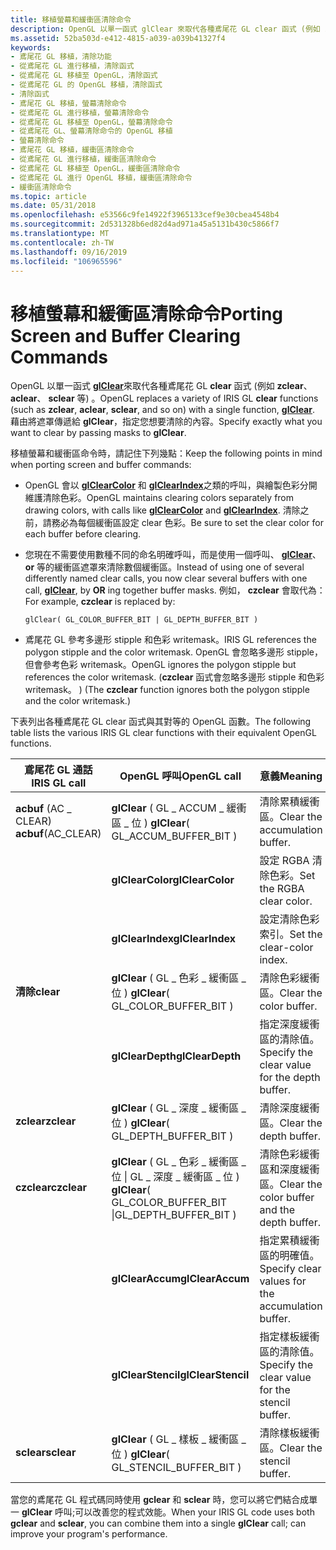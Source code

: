 ```yaml
---
title: 移植螢幕和緩衝區清除命令
description: OpenGL 以單一函式 glClear 來取代各種鳶尾花 GL clear 函式 (例如 zclear、aclear、sclear 等) 。 藉由將遮罩傳遞給 glClear，指定您想要清除的內容。
ms.assetid: 52ba503d-e412-4815-a039-a039b41327f4
keywords:
- 鳶尾花 GL 移植，清除功能
- 從鳶尾花 GL 進行移植，清除函式
- 從鳶尾花 GL 移植至 OpenGL，清除函式
- 從鳶尾花 GL 的 OpenGL 移植，清除函式
- 清除函式
- 鳶尾花 GL 移植，螢幕清除命令
- 從鳶尾花 GL 進行移植，螢幕清除命令
- 從鳶尾花 GL 移植至 OpenGL，螢幕清除命令
- 從鳶尾花 GL、螢幕清除命令的 OpenGL 移植
- 螢幕清除命令
- 鳶尾花 GL 移植，緩衝區清除命令
- 從鳶尾花 GL 進行移植，緩衝區清除命令
- 從鳶尾花 GL 移植至 OpenGL，緩衝區清除命令
- 從鳶尾花 GL 進行 OpenGL 移植，緩衝區清除命令
- 緩衝區清除命令
ms.topic: article
ms.date: 05/31/2018
ms.openlocfilehash: e53566c9fe14922f3965133cef9e30cbea4548b4
ms.sourcegitcommit: 2d531328b6ed82d4ad971a45a5131b430c5866f7
ms.translationtype: MT
ms.contentlocale: zh-TW
ms.lasthandoff: 09/16/2019
ms.locfileid: "106965596"
---
```

# <a name="porting-screen-and-buffer-clearing-commands"></a><span data-ttu-id="bb3e4-119">移植螢幕和緩衝區清除命令</span><span class="sxs-lookup"><span data-stu-id="bb3e4-119">Porting Screen and Buffer Clearing Commands</span></span>

<span data-ttu-id="bb3e4-120">OpenGL 以單一函式 [**glClear**](glclear.md)來取代各種鳶尾花 GL **clear** 函式 (例如 **zclear**、 **aclear**、 **sclear** 等) 。</span><span class="sxs-lookup"><span data-stu-id="bb3e4-120">OpenGL replaces a variety of IRIS GL **clear** functions (such as **zclear**, **aclear**, **sclear**, and so on) with a single function, [**glClear**](glclear.md).</span></span> <span data-ttu-id="bb3e4-121">藉由將遮罩傳遞給 **glClear**，指定您想要清除的內容。</span><span class="sxs-lookup"><span data-stu-id="bb3e4-121">Specify exactly what you want to clear by passing masks to **glClear**.</span></span>

<span data-ttu-id="bb3e4-122">移植螢幕和緩衝區命令時，請記住下列幾點：</span><span class="sxs-lookup"><span data-stu-id="bb3e4-122">Keep the following points in mind when porting screen and buffer commands:</span></span>

-   <span data-ttu-id="bb3e4-123">OpenGL 會以 [**glClearColor**](glclearcolor.md) 和 [**glClearIndex**](glclearindex.md)之類的呼叫，與繪製色彩分開維護清除色彩。</span><span class="sxs-lookup"><span data-stu-id="bb3e4-123">OpenGL maintains clearing colors separately from drawing colors, with calls like [**glClearColor**](glclearcolor.md) and [**glClearIndex**](glclearindex.md).</span></span> <span data-ttu-id="bb3e4-124">清除之前，請務必為每個緩衝區設定 clear 色彩。</span><span class="sxs-lookup"><span data-stu-id="bb3e4-124">Be sure to set the clear color for each buffer before clearing.</span></span>
-   <span data-ttu-id="bb3e4-125">您現在不需要使用數種不同的命名明確呼叫，而是使用一個呼叫、 [**glClear**](glclear.md)、 **or** 等的緩衝區遮罩來清除數個緩衝區。</span><span class="sxs-lookup"><span data-stu-id="bb3e4-125">Instead of using one of several differently named clear calls, you now clear several buffers with one call, [**glClear**](glclear.md), by **OR** ing together buffer masks.</span></span> <span data-ttu-id="bb3e4-126">例如， **czclear** 會取代為：</span><span class="sxs-lookup"><span data-stu-id="bb3e4-126">For example, **czclear** is replaced by:</span></span>

    ``` syntax
    glClear( GL_COLOR_BUFFER_BIT | GL_DEPTH_BUFFER_BIT )
    ```

-   <span data-ttu-id="bb3e4-127">鳶尾花 GL 參考多邊形 stipple 和色彩 writemask。</span><span class="sxs-lookup"><span data-stu-id="bb3e4-127">IRIS GL references the polygon stipple and the color writemask.</span></span> <span data-ttu-id="bb3e4-128">OpenGL 會忽略多邊形 stipple，但會參考色彩 writemask。</span><span class="sxs-lookup"><span data-stu-id="bb3e4-128">OpenGL ignores the polygon stipple but references the color writemask.</span></span> <span data-ttu-id="bb3e4-129"> (**czclear** 函式會忽略多邊形 stipple 和色彩 writemask。 ) </span><span class="sxs-lookup"><span data-stu-id="bb3e4-129">(The **czclear** function ignores both the polygon stipple and the color writemask.)</span></span>

<span data-ttu-id="bb3e4-130">下表列出各種鳶尾花 GL clear 函式與其對等的 OpenGL 函數。</span><span class="sxs-lookup"><span data-stu-id="bb3e4-130">The following table lists the various IRIS GL clear functions with their equivalent OpenGL functions.</span></span>



| <span data-ttu-id="bb3e4-131">鳶尾花 GL 通話</span><span class="sxs-lookup"><span data-stu-id="bb3e4-131">IRIS GL call</span></span>         | <span data-ttu-id="bb3e4-132">OpenGL 呼叫</span><span class="sxs-lookup"><span data-stu-id="bb3e4-132">OpenGL call</span></span>                                                               | <span data-ttu-id="bb3e4-133">意義</span><span class="sxs-lookup"><span data-stu-id="bb3e4-133">Meaning</span></span>                                           |
|----------------------|---------------------------------------------------------------------------|---------------------------------------------------|
| <span data-ttu-id="bb3e4-134">**acbuf** (AC \_ CLEAR) </span><span class="sxs-lookup"><span data-stu-id="bb3e4-134">**acbuf**(AC\_CLEAR)</span></span> | <span data-ttu-id="bb3e4-135">**glClear** ( GL \_ ACCUM \_ 緩衝區 \_ 位 ) </span><span class="sxs-lookup"><span data-stu-id="bb3e4-135">**glClear**( GL\_ACCUM\_BUFFER\_BIT )</span></span>                                     | <span data-ttu-id="bb3e4-136">清除累積緩衝區。</span><span class="sxs-lookup"><span data-stu-id="bb3e4-136">Clear the accumulation buffer.</span></span>                    |
|                      | <span data-ttu-id="bb3e4-137">**glClearColor**</span><span class="sxs-lookup"><span data-stu-id="bb3e4-137">**glClearColor**</span></span>                                                          | <span data-ttu-id="bb3e4-138">設定 RGBA 清除色彩。</span><span class="sxs-lookup"><span data-stu-id="bb3e4-138">Set the RGBA clear color.</span></span>                         |
|                      | <span data-ttu-id="bb3e4-139">**glClearIndex**</span><span class="sxs-lookup"><span data-stu-id="bb3e4-139">**glClearIndex**</span></span>                                                          | <span data-ttu-id="bb3e4-140">設定清除色彩索引。</span><span class="sxs-lookup"><span data-stu-id="bb3e4-140">Set the clear-color index.</span></span>                        |
| <span data-ttu-id="bb3e4-141">**清除**</span><span class="sxs-lookup"><span data-stu-id="bb3e4-141">**clear**</span></span>            | <span data-ttu-id="bb3e4-142">**glClear** ( GL \_ 色彩 \_ 緩衝區 \_ 位 ) </span><span class="sxs-lookup"><span data-stu-id="bb3e4-142">**glClear**( GL\_COLOR\_BUFFER\_BIT )</span></span>                                     | <span data-ttu-id="bb3e4-143">清除色彩緩衝區。</span><span class="sxs-lookup"><span data-stu-id="bb3e4-143">Clear the color buffer.</span></span>                           |
|                      | <span data-ttu-id="bb3e4-144">**glClearDepth**</span><span class="sxs-lookup"><span data-stu-id="bb3e4-144">**glClearDepth**</span></span>                                                          | <span data-ttu-id="bb3e4-145">指定深度緩衝區的清除值。</span><span class="sxs-lookup"><span data-stu-id="bb3e4-145">Specify the clear value for the depth buffer.</span></span>     |
| <span data-ttu-id="bb3e4-146">**zclear**</span><span class="sxs-lookup"><span data-stu-id="bb3e4-146">**zclear**</span></span>           | <span data-ttu-id="bb3e4-147">**glClear** ( GL \_ 深度 \_ 緩衝區 \_ 位 ) </span><span class="sxs-lookup"><span data-stu-id="bb3e4-147">**glClear**( GL\_DEPTH\_BUFFER\_BIT )</span></span>                                     | <span data-ttu-id="bb3e4-148">清除深度緩衝區。</span><span class="sxs-lookup"><span data-stu-id="bb3e4-148">Clear the depth buffer.</span></span>                           |
| <span data-ttu-id="bb3e4-149">**czclear**</span><span class="sxs-lookup"><span data-stu-id="bb3e4-149">**czclear**</span></span>          | <span data-ttu-id="bb3e4-150">**glClear** ( GL \_ 色彩 \_ 緩衝區 \_ 位 \| GL \_ 深度 \_ 緩衝區 \_ 位 ) </span><span class="sxs-lookup"><span data-stu-id="bb3e4-150">**glClear**( GL\_COLOR\_BUFFER\_BIT \|GL\_DEPTH\_BUFFER\_BIT )</span></span><br/> | <span data-ttu-id="bb3e4-151">清除色彩緩衝區和深度緩衝區。</span><span class="sxs-lookup"><span data-stu-id="bb3e4-151">Clear the color buffer and the depth buffer.</span></span>      |
|                      | <span data-ttu-id="bb3e4-152">**glClearAccum**</span><span class="sxs-lookup"><span data-stu-id="bb3e4-152">**glClearAccum**</span></span>                                                          | <span data-ttu-id="bb3e4-153">指定累積緩衝區的明確值。</span><span class="sxs-lookup"><span data-stu-id="bb3e4-153">Specify clear values for the accumulation buffer.</span></span> |
|                      | <span data-ttu-id="bb3e4-154">**glClearStencil**</span><span class="sxs-lookup"><span data-stu-id="bb3e4-154">**glClearStencil**</span></span>                                                        | <span data-ttu-id="bb3e4-155">指定樣板緩衝區的清除值。</span><span class="sxs-lookup"><span data-stu-id="bb3e4-155">Specify the clear value for the stencil buffer.</span></span>   |
| <span data-ttu-id="bb3e4-156">**sclear**</span><span class="sxs-lookup"><span data-stu-id="bb3e4-156">**sclear**</span></span>           | <span data-ttu-id="bb3e4-157">**glClear** ( GL \_ 樣板 \_ 緩衝區 \_ 位 ) </span><span class="sxs-lookup"><span data-stu-id="bb3e4-157">**glClear**( GL\_STENCIL\_BUFFER\_BIT )</span></span>                                   | <span data-ttu-id="bb3e4-158">清除樣板緩衝區。</span><span class="sxs-lookup"><span data-stu-id="bb3e4-158">Clear the stencil buffer.</span></span>                         |



 

<span data-ttu-id="bb3e4-159">當您的鳶尾花 GL 程式碼同時使用 **gclear** 和 **sclear** 時，您可以將它們結合成單一 **glClear** 呼叫;可以改善您的程式效能。</span><span class="sxs-lookup"><span data-stu-id="bb3e4-159">When your IRIS GL code uses both **gclear** and **sclear**, you can combine them into a single **glClear** call; can improve your program's performance.</span></span>

 

 





